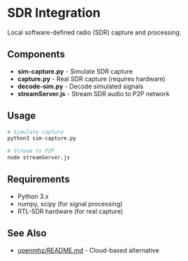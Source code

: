 # SDR Integration

Local software-defined radio (SDR) capture and processing.

## Components

- **sim-capture.py** - Simulate SDR capture
- **capture.py** - Real SDR capture (requires hardware)
- **decode-sim.py** - Decode simulated signals
- **streamServer.js** - Stream SDR audio to P2P network

## Usage

```bash
# Simulate capture
python3 sim-capture.py

# Stream to P2P
node streamServer.js
```

## Requirements

- Python 3.x
- numpy, scipy (for signal processing)
- RTL-SDR hardware (for real capture)

## See Also

- [openmhz/README.md](../openmhz/README.md) - Cloud-based alternative
